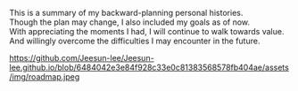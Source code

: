 This is a summary of my backward-planning personal histories. <br/>
Though the plan may change, I also included my goals as of now.<br/>
With appreciating the moments I had, I will continue to walk towards value.<br/>
And willingly overcome the difficulties I may encounter in the future. 


https://github.com/Jeesun-lee/Jeesun-lee.github.io/blob/6484042e3e84f928c33e0c81383568578fb404ae/assets/img/roadmap.jpeg


